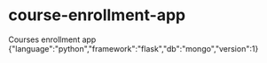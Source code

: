 # course-enrollment-app
Courses enrollment app {"language":"python","framework":"flask","db":"mongo","version":1}
